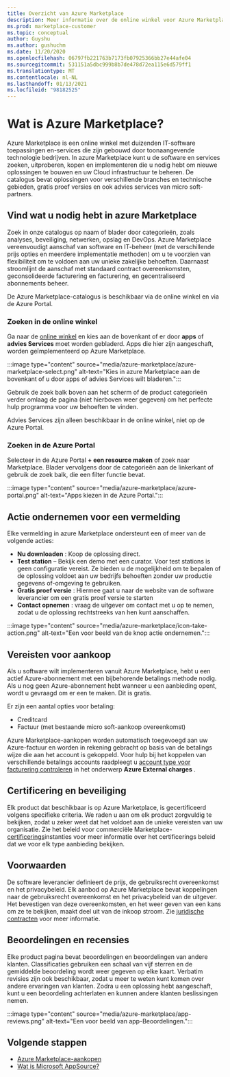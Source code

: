 ```yaml
---
title: Overzicht van Azure Marketplace
description: Meer informatie over de online winkel voor Azure Marketplace en hoe u software en oplossingen kunt vinden en uitproberen.
ms.prod: marketplace-customer
ms.topic: conceptual
author: Guyshu
ms.author: gushuchm
ms.date: 11/20/2020
ms.openlocfilehash: 06797fb221763b7173fb07925366bb27e44afe04
ms.sourcegitcommit: 531151a5dbc999b8b7de478d72ea115e6d579ff1
ms.translationtype: MT
ms.contentlocale: nl-NL
ms.lasthandoff: 01/13/2021
ms.locfileid: "98182525"
---
```

# <a name="what-is-azure-marketplace"></a>Wat is Azure Marketplace?

Azure Marketplace is een online winkel met duizenden IT-software toepassingen en-services die zijn gebouwd door toonaangevende technologie bedrijven. In azure Marketplace kunt u de software en services zoeken, uitproberen, kopen en implementeren die u nodig hebt om nieuwe oplossingen te bouwen en uw Cloud infrastructuur te beheren. De catalogus bevat oplossingen voor verschillende branches en technische gebieden, gratis proef versies en ook advies services van micro soft-partners.

## <a name="find-what-you-need-in-azure-marketplace"></a>Vind wat u nodig hebt in azure Marketplace

Zoek in onze catalogus op naam of blader door categorieën, zoals analyses, beveiliging, netwerken, opslag en DevOps. Azure Marketplace vereenvoudigt aanschaf van software en IT-beheer (met de verschillende prijs opties en meerdere implementatie methoden) om u te voorzien van flexibiliteit om te voldoen aan uw unieke zakelijke behoeften. Daarnaast stroomlijnt de aanschaf met standaard contract overeenkomsten, geconsolideerde facturering en facturering, en gecentraliseerd abonnements beheer.

De Azure Marketplace-catalogus is beschikbaar via de online winkel en via de Azure Portal.  

### <a name="search-the-online-store"></a>Zoeken in de online winkel

Ga naar de [online winkel](https://azuremarketplace.microsoft.com/) en kies aan de bovenkant of er door **apps** of **advies Services** moet worden gebladerd. Apps die hier zijn aangeschaft, worden geïmplementeerd op Azure Marketplace.

:::image type="content" source="media/azure-marketplace/azure-marketplace-select.png" alt-text="Kies in azure Marketplace aan de bovenkant of u door apps of advies Services wilt bladeren.":::

Gebruik de zoek balk boven aan het scherm of de product categorieën verder omlaag de pagina (niet hierboven weer gegeven) om het perfecte hulp programma voor uw behoeften te vinden.

Advies Services zijn alleen beschikbaar in de online winkel, niet op de Azure Portal.

### <a name="search-in-the-azure-portal"></a>Zoeken in de Azure Portal

Selecteer in de Azure Portal **+ een resource maken** of zoek naar Marketplace. Blader vervolgens door de categorieën aan de linkerkant of gebruik de zoek balk, die een filter functie bevat.

:::image type="content" source="media/azure-marketplace/azure-portal.png" alt-text="Apps kiezen in de Azure Portal.":::

## <a name="take-action-on-a-listing"></a>Actie ondernemen voor een vermelding

Elke vermelding in azure Marketplace ondersteunt een of meer van de volgende acties:

- **Nu downloaden** : Koop de oplossing direct.
- **Test station** – Bekijk een demo met een curator. Voor test stations is geen configuratie vereist. Ze bieden u de mogelijkheid om te bepalen of de oplossing voldoet aan uw bedrijfs behoeften zonder uw productie gegevens of-omgeving te gebruiken.
- **Gratis proef versie** : Hiermee gaat u naar de website van de software leverancier om een gratis proef versie te starten
- **Contact opnemen** : vraag de uitgever om contact met u op te nemen, zodat u de oplossing rechtstreeks van hen kunt aanschaffen.

:::image type="content" source="media/azure-marketplace/icon-take-action.png" alt-text="Een voor beeld van de knop actie ondernemen.":::

## <a name="purchasing-requirements"></a>Vereisten voor aankoop

Als u software wilt implementeren vanuit Azure Marketplace, hebt u een actief Azure-abonnement met een bijbehorende betalings methode nodig. Als u nog geen Azure-abonnement hebt wanneer u een aanbieding opent, wordt u gevraagd om er een te maken. Dit is gratis.

Er zijn een aantal opties voor betaling:  

- Creditcard
- Factuur (met bestaande micro soft-aankoop overeenkomst)

Azure Marketplace-aankopen worden automatisch toegevoegd aan uw Azure-factuur en worden in rekening gebracht op basis van de betalings wijze die aan het account is gekoppeld. Voor hulp bij het koppelen van verschillende betalings accounts raadpleegt u [account type voor facturering controleren](/azure/cost-management-billing/understand/understand-azure-marketplace-charges#check-billing-account-type) in het onderwerp **Azure External charges** .

## <a name="certification-and-security"></a>Certificering en beveiliging

Elk product dat beschikbaar is op Azure Marketplace, is gecertificeerd volgens specifieke criteria. We raden u aan om elk product zorgvuldig te bekijken, zodat u zeker weet dat het voldoet aan de unieke vereisten van uw organisatie. Zie het beleid voor commerciële Marketplace- [certificerings](/legal/marketplace/certification-policies)instanties voor meer informatie over het certificerings beleid dat we voor elk type aanbieding bekijken.

## <a name="terms-and-conditions"></a>Voorwaarden

De software leverancier definieert de prijs, de gebruiksrecht overeenkomst en het privacybeleid. Elk aanbod op Azure Marketplace bevat koppelingen naar de gebruiksrecht overeenkomst en het privacybeleid van de uitgever. Het bevestigen van deze overeenkomsten, en het weer geven van een kans om ze te bekijken, maakt deel uit van de inkoop stroom. Zie [juridische contracten](legal-contracts.md) voor meer informatie.

## <a name="ratings-and-reviews"></a>Beoordelingen en recensies

Elke product pagina bevat beoordelingen en beoordelingen van andere klanten. Classificaties gebruiken een schaal van vijf sterren en de gemiddelde beoordeling wordt weer gegeven op elke kaart. Verbatim revisies zijn ook beschikbaar, zodat u meer te weten kunt komen over andere ervaringen van klanten. Zodra u een oplossing hebt aangeschaft, kunt u een beoordeling achterlaten en kunnen andere klanten beslissingen nemen.

:::image type="content" source="media/azure-marketplace/app-reviews.png" alt-text="Een voor beeld van app-Beoordelingen.":::

## <a name="next-steps"></a>Volgende stappen

- [Azure Marketplace-aankopen](azure-purchasing-invoicing.md)
- [Wat is Microsoft AppSource?](appsource-overview.md)